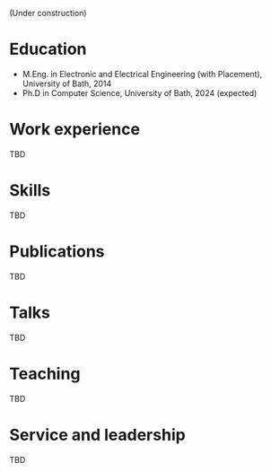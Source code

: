 <!--
---
layout: archive
title: "CV"
permalink: /cv/
author_profile: true
redirect_from:
  - /resume
---

{% include base_path %}
-->

(Under construction)

Education
======
* M.Eng. in Electronic and Electrical Engineering (with Placement), University of Bath, 2014
* Ph.D in Computer Science, University of Bath, 2024 (expected)

Work experience
======
TBD
  
Skills
======
TBD

Publications
======
TBD
<!--
  <ul>{% for post in site.publications %}
    {% include archive-single-cv.html %}
  {% endfor %}</ul>
 --> 

Talks
======
TBD
<!--
  <ul>{% for post in site.talks %}
    {% include archive-single-talk-cv.html %}
  {% endfor %}</ul>
 --> 
  
Teaching
======
TBD
<!--
  <ul>{% for post in site.teaching %}
    {% include archive-single-cv.html %}
  {% endfor %}</ul>
 --> 
  
Service and leadership
======
TBD
<!--
* Currently signed in to 43 different slack teams
 --> 
